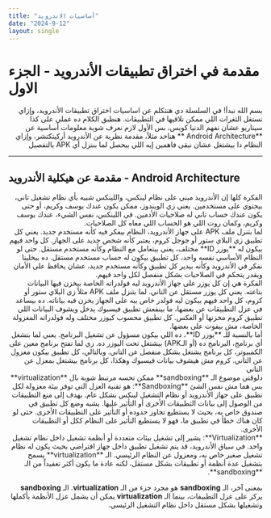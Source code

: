 ```yaml
---
title: "أساسيات الاندرويد"
date: "2024-9-12"
layout: single
---
```






# مقدمة في اختراق تطبيقات الأندرويد - الجزء الاول 

 <div dir="auto">

بسم الله نبدأ! في السلسلة دي هنتكلم عن اساسيات اختراق تطبيقات الأندرويد، وإزاي نستغل الثغرات اللي ممكن نلاقيها في التطبيقات. هنطبق الكلام ده عملي على كذا سيناريو عشان نفهم الدنيا كويس، بس الأول لازم نعرف شوية معلومات أساسية عن **Android Architecture ** هناخد مثلاً، مقدمة نظرية عن الأندرويد أركيتكتشر، وإزاي النظام دا بيشتغل عشان نبقى فاهمين إيه اللي بيحصل لما بننزل أي APK بالتفصيل
 </div>

---

## مقدمة عن هيكلية الأندرويد - Android Architecture 

 <div dir="auto">
الفكرة كلها إن الأندرويد مبني على نظام لينكس، واللينكس شبيه بأي نظام تشغيل تاني، بيحتوي على مستخدمين. يعني زي الويندوز، ممكن يكون عندك يوسف وكريم، أو حتى يكون عندك حساب تاني له صلاحيات الأدمين. في اللينكس، نفس الشيء، عندك يوسف وكريم، وكمان روت اللي هو الحساب اللي معاه كل الصلاحيات.
<br>
لما بتنزل ملف APK على جهاز الأندرويد، النظام بيفكر فيه كأنه مستخدم جديد. يعني كل تطبيق زي البلاي ستور أو جوجل كروم، يعتبر كأنه شخص جديد على الجهاز. كل واحد فيهم بيكون له **يوزر ID** مختلف، يعنى بيتعامل مع النظام وكأنه مستخدم مستقل. حتى لو النظام الأساسي نفسه واحد، كل تطبيق بيكون له حساب مستخدم مستقل. ده بيخلينا نفكر في الأندرويد وكأنه بيدير كل تطبيق وكأنه مستخدم جديد، عشان يحافظ على الأمان ويقدر يتحكم في الصلاحيات بشكل منفصل لكل واحد فيهم.
<br>
الفكرة هي إن كل يوزر على جهاز الأندرويد ليه فولدراته الخاصة بيخزن فيها البيانات بتاعته. يعني كل يوزر مستقل عن التاني. لما بتنزل ملف APK مثلاً زي البلاي ستور أو كروم، كل واحد فيهم بيكون ليه فولدر خاص بيه على الجهاز يخزن فيه بياناته. ده بيساعد في عزل التطبيقات عن بعضها، ما بينفعش تطبيق فيسبوك يدخل ويشوف البيانات اللي تطبيق كروم مخزنها أو العكس. كل تطبيق محسوب كيوزر مختلف وله فولدراته المعزولة الخاصة، مش بيفوت على بعضها.
<br>
أما بالنسبة للـ **يوزر ID**، ده اللي بيكون مسؤول عن تشغيل البرنامج. يعني لما بتشغل أي برنامج، البرنامج ده (أو الـAPK) بيشتغل تحت اليوزر ده. زي لما تفتح برنامج معين على الكمبيوتر، كل برنامج يشتغل بشكل منفصل عن التاني. وبالتالي، كل تطبيق بيكون معزول عن التاني. كروم مش هيشوف بيانات فيسبوك وهكذا،  كل برنامج بيشتغل بمعزل عن التاني
<br>
دلوقتي موضوع الـ  **sandboxing** ممكن تحسه مرتبط شوية بال **virtualization** بس هما مش نفس الشئ
 **Sandboxing**: هو تقنية العزل التي توفر بيئة معزولة لكل تطبيق على جهاز الأندرويد أو نظام التشغيل لينكس بشكل عام. يهدف إلى منع التطبيقات من الوصول إلى بيانات التطبيقات الأخرى أو التأثير عليها. يشبه وضع كل تطبيق في صندوق خاص به، بحيث لا يستطيع تجاوز حدوده أو التأثير على التطبيقات الأخرى. حتى لو كان هناك خطأ في تطبيق ما، فهو لا يستطيع التأثير على النظام ككل أو التطبيقات الأخرى.
    <br>
 **Virtualization**: يشير إلى تشغيل بيئات متعددة أو أنظمة تشغيل داخل نظام تشغيل واحد. في سياق الأندرويد، قد يتم تشغيل تطبيق داخل جهاز افتراضي بحيث يكون له نظام تشغيل صغير خاص به، ومعزول عن النظام الرئيسي. الـ **virtualization** يسمح بتشغيل عدة أنظمة أو تطبيقات بشكل مستقل، لكنه عادة ما يكون أكثر تعقيداً من الـ **sandboxing**.
    <br>

بمعنى آخر، الـ **sandboxing** هو مجرد جزء من الـ **virtualization**. الـ **sandboxing** يركز على عزل التطبيقات، بينما الـ **virtualization** يمكن أن يشمل عزل الأنظمة بأكملها وتشغيلها بشكل مستقل داخل نظام التشغيل الرئيسي.
  </div>
  
